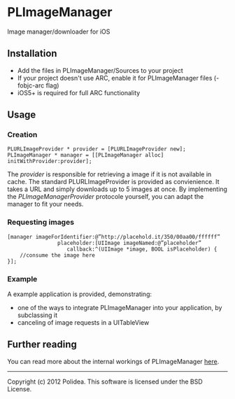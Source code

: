 # PLImageManager

Image manager/downloader for iOS

## Installation

* Add the files in PLImageManager/Sources to your project
* If your project doesn't use ARC, enable it for PLImageManager files (-fobjc-arc flag)
* iOS5+ is required for full ARC functionality

## Usage

### Creation
	PLURLImageProvider * provider = [PLURLImageProvider new];
	PLImageManager * manager = [[PLImageManager alloc] initWithProvider:provider];
	
The *provider* is responsible for retrieving a image if it is not available in cache. The standard PLURLImageProvider is provided as convienience. It takes a URL and simply downloads up to 5 images at once. By implementing the *PLImageManagerProvider* protocole yourself, you can adapt the manager to fit your needs.
	
### Requesting images
	[manager imageForIdentifier:@”http://placehold.it/350/00aa00/ffffff” 
	                placeholder:[UIImage imageNamed:@”placeholder” 
		               callback:^(UIImage *image, BOOL isPlaceholder) {
    	//consume the image here
	}];

### Example

A example application is provided, demonstrating:

* one of the ways to integrate PLImageManager into your application, by subclassing it
* canceling of image requests in a UITableView

## Further reading

You can read more about the internal workings of PLImageManager [here](http://www.polidea.com/en/Blog,141,Implementing_a_high_performance_image_manager_for_iOS).

---

Copyright (c) 2012 Polidea. This software is licensed under the BSD License.
